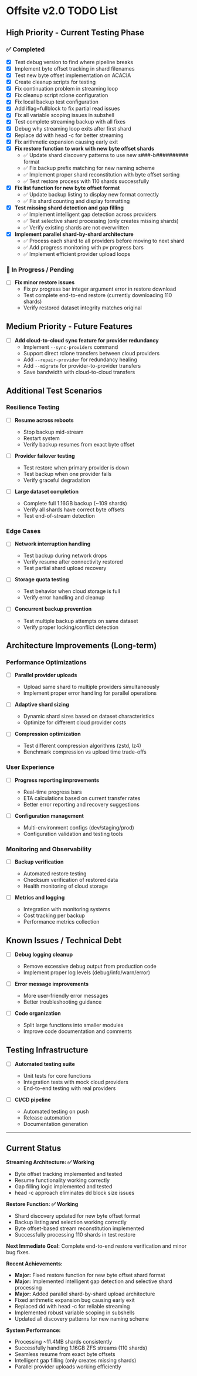 # Offsite v2.0 TODO List

## High Priority - Current Testing Phase

### ✅ Completed
- [x] Test debug version to find where pipeline breaks
- [x] Implement byte offset tracking in shard filenames
- [x] Test new byte offset implementation on ACACIA
- [x] Create cleanup scripts for testing
- [x] Fix continuation problem in streaming loop
- [x] Fix cleanup script rclone configuration
- [x] Fix local backup test configuration
- [x] Add iflag=fullblock to fix partial read issues
- [x] Fix all variable scoping issues in subshell
- [x] Test complete streaming backup with all fixes
- [x] Debug why streaming loop exits after first shard
- [x] Replace dd with head -c for better streaming
- [x] Fix arithmetic expansion causing early exit
- [x] **Fix restore function to work with new byte offset shards**
  - ✅ Update shard discovery patterns to use new s###-b########## format
  - ✅ Fix backup prefix matching for new naming scheme
  - ✅ Implement proper shard reconstitution with byte offset sorting
  - ✅ Test restore process with 110 shards successfully
- [x] **Fix list function for new byte offset format**
  - ✅ Update backup listing to display new format correctly
  - ✅ Fix shard counting and display formatting
- [x] **Test missing shard detection and gap filling**
  - ✅ Implement intelligent gap detection across providers
  - ✅ Test selective shard processing (only creates missing shards)
  - ✅ Verify existing shards are not overwritten
- [x] **Implement parallel shard-by-shard architecture**
  - ✅ Process each shard to all providers before moving to next shard
  - ✅ Add progress monitoring with pv progress bars
  - ✅ Implement efficient provider upload loops

### 🔄 In Progress / Pending
- [ ] **Fix minor restore issues**
  - Fix pv progress bar integer argument error in restore download
  - Test complete end-to-end restore (currently downloading 110 shards)
  - Verify restored dataset integrity matches original

## Medium Priority - Future Features

- [ ] **Add cloud-to-cloud sync feature for provider redundancy**
  - Implement `--sync-providers` command
  - Support direct rclone transfers between cloud providers
  - Add `--repair-provider` for redundancy healing
  - Add `--migrate` for provider-to-provider transfers
  - Save bandwidth with cloud-to-cloud transfers

## Additional Test Scenarios

### Resilience Testing
- [ ] **Resume across reboots**
  - Stop backup mid-stream
  - Restart system
  - Verify backup resumes from exact byte offset

- [ ] **Provider failover testing**
  - Test restore when primary provider is down
  - Test backup when one provider fails
  - Verify graceful degradation

- [ ] **Large dataset completion**
  - Complete full 1.16GB backup (~109 shards)
  - Verify all shards have correct byte offsets
  - Test end-of-stream detection

### Edge Cases
- [ ] **Network interruption handling**
  - Test backup during network drops
  - Verify resume after connectivity restored
  - Test partial shard upload recovery

- [ ] **Storage quota testing**
  - Test behavior when cloud storage is full
  - Verify error handling and cleanup

- [ ] **Concurrent backup prevention**
  - Test multiple backup attempts on same dataset
  - Verify proper locking/conflict detection

## Architecture Improvements (Long-term)

### Performance Optimizations
- [ ] **Parallel provider uploads**
  - Upload same shard to multiple providers simultaneously
  - Implement proper error handling for parallel operations

- [ ] **Adaptive shard sizing**
  - Dynamic shard sizes based on dataset characteristics
  - Optimize for different cloud provider costs

- [ ] **Compression optimization**
  - Test different compression algorithms (zstd, lz4)
  - Benchmark compression vs upload time trade-offs

### User Experience
- [ ] **Progress reporting improvements**
  - Real-time progress bars
  - ETA calculations based on current transfer rates
  - Better error reporting and recovery suggestions

- [ ] **Configuration management**
  - Multi-environment configs (dev/staging/prod)
  - Configuration validation and testing tools

### Monitoring and Observability
- [ ] **Backup verification**
  - Automated restore testing
  - Checksum verification of restored data
  - Health monitoring of cloud storage

- [ ] **Metrics and logging**
  - Integration with monitoring systems
  - Cost tracking per backup
  - Performance metrics collection

## Known Issues / Technical Debt

- [ ] **Debug logging cleanup**
  - Remove excessive debug output from production code
  - Implement proper log levels (debug/info/warn/error)

- [ ] **Error message improvements**
  - More user-friendly error messages
  - Better troubleshooting guidance

- [ ] **Code organization**
  - Split large functions into smaller modules
  - Improve code documentation and comments

## Testing Infrastructure

- [ ] **Automated testing suite**
  - Unit tests for core functions
  - Integration tests with mock cloud providers
  - End-to-end testing with real providers

- [ ] **CI/CD pipeline**
  - Automated testing on push
  - Release automation
  - Documentation generation

---

## Current Status

**Streaming Architecture: ✅ Working**
- Byte offset tracking implemented and tested
- Resume functionality working correctly
- Gap filling logic implemented and tested
- head -c approach eliminates dd block size issues

**Restore Function: ✅ Working**
- Shard discovery updated for new byte offset format
- Backup listing and selection working correctly
- Byte offset-based stream reconstitution implemented
- Successfully processing 110 shards in test restore

**Next Immediate Goal:** Complete end-to-end restore verification and minor bug fixes.

**Recent Achievements:**
- **Major:** Fixed restore function for new byte offset shard format
- **Major:** Implemented intelligent gap detection and selective shard processing
- **Major:** Added parallel shard-by-shard upload architecture
- Fixed arithmetic expansion bug causing early exit
- Replaced dd with head -c for reliable streaming
- Implemented robust variable scoping in subshells
- Updated all discovery patterns for new naming scheme

**System Performance:**
- Processing ~11.4MB shards consistently  
- Successfully handling 1.16GB ZFS streams (110 shards)
- Seamless resume from exact byte offsets
- Intelligent gap filling (only creates missing shards)
- Parallel provider uploads working efficiently